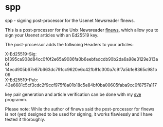 # spp
spp - signing post-processor for the Usenet Newsreader flnews.

This is a post-processor for the Unix Newsreader [flnews](https://micha.freeshell.org/flnews/), which
allow you to sign your Usenet articles with an Ed25519 key.

The post-processor adds the follwoing Headers to your articles:

X-Ed25519-Sig: b1395ca908d84cc0f0f2e65a9086fa0b6eebfadcdb90b2da6a98e3129e313a6f  
 14ecd905b67e87b663dc791cc9620e6c42fb81c300a7c9f7a5b1e8365c981b09  
X-Ed25519-Pub: 43e6681c5cf3cdc2f9ccf975f8a01b18c5e84bf0ba00605faba9cc0f8757a117  

key pair generation and article verification can be done with my [sve](https://github.com/stefanclaas/sve) programm.

Please note: While the author of flnews said the post-processor for flnews is not (yet) designed
to be used for signing, it works flawlessly and I have tested it thoroughly.


